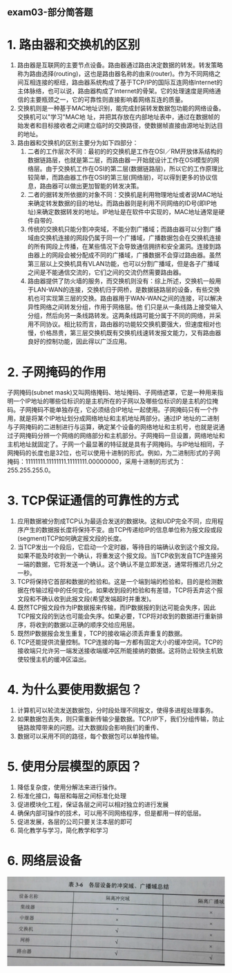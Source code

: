 exam03-部分简答题
---

# 1. 路由器和交换机的区别
1. 路由器是互联网的主要节点设备。路由器通过路由决定数据的转发。转发策略称为路由选择(routing)，这也是路由器名称的由来(router)。作为不同网络之间互相连接的枢纽，路由器系统构成了基于TCP/IP的国际互连网络Internet的主体脉络，也可以说，路由器构成了Internet的骨架。它的处理速度是网络通信的主要瓶颈之一，它的可靠性则直接影响着网络互连的质量。
2. 交换机则是一种基于MAC地址识别，能完成封装转发数据包功能的网络设备。交换机可以"学习"MAC地 址，并把其存放在内部地址表中，通过在数据帧的始发者和目标接收者之间建立临时的交换路径，使数据帧直接由源地址到达目的地址。
3. 路由器和交换机的区别主要分为如下四部分：
   1. 二者的工作层次不同：最初的的交换机是工作在OSI／RM开放体系结构的数据链路层，也就是第二层，而路由器一开始就设计工作在OSI模型的网络层。由于交换机工作在OSI的第二层(数据链路层)，所以它的工作原理比较简单，而路由器工作在OSI的第三层(网络层)，可以得到更多的协议信息，路由器可以做出更加智能的转发决策。
   2. 二者的据转发所依据的对象不同：交换机是利用物理地址或者说MAC地址来确定转发数据的目的地址。而路由器则是利用不同网络的ID号(即IP地址)来确定数据转发的地址。IP地址是在软件中实现的，MAC地址通常是硬件自带的.
   3. 传统的交换机只能分割冲突域，不能分割广播域；而路由器可以分割广播域由交换机连接的网段仍属于同一个广播域，广播数据包会在交换机连接的所有网段上传播，在某些情况下会导致通信拥挤和安全漏洞。连接到路由器上的网段会被分配成不同的广播域，广播数据不会穿过路由器。虽然第三层以上交换机具有VLAN功能，也可以分割广播域，但是各子广播域之间是不能通信交流的，它们之间的交流仍然需要路由器。 
   4. 路由器提供了防火墙的服务，而交换机则没有：综上所述，交换机一般用于LAN-WAN的连接，交换机归于网桥，是数据链路层的设备，有些交换机也可实现第三层的交换。路由器用于WAN-WAN之间的连接，可以解决异性网络之间转发分组，作用于网络层。他 们只是从一条线路上接受输入分组，然后向另一条线路转发。这两条线路可能分属于不同的网络，并采用不同协议。相比较而言，路由器的功能较交换机要强大，但速度相对也慢，价格昂贵，第三层交换机既有交换机线速转发报文能力，又有路由器良好的控制功能，因此得以广泛应用。 

# 2. 子网掩码的作用
子网掩码(subnet mask)又叫网络掩码、地址掩码、子网络遮罩，它是一种用来指明一个IP地址的哪些位标识的是主机所在的子网以及哪些位标识的是主机的位掩码。子网掩码不能单独存在，它必须结合IP地址一起使用。子网掩码只有一个作用，就是将某个IP地址划分成网络地址和主机地址两部分。通过IP 地址的二进制与子网掩码的二进制进行与运算，确定某个设备的网络地址和主机号，也就是说通过子网掩码分辨一个网络的网络部分和主机部分。子网掩码一旦设置，网络地址和主机地址就固定了。子网一个最显著的特征就是具有子网掩码。与IP地址相同，子网掩码的长度也是32位，也可以使用十进制的形式。例如，为二进制形式的子网掩码：11111111.11111111.11111111.00000000，采用十进制的形式为：255.255.255.0。

# 3. TCP保证通信的可靠性的方式
1. 应用数据被分割成TCP认为最适合发送的数据块。这和UDP完全不同，应用程序产生的数据报长度将保持不变。由TCP传递给IP的信息单位称为报文段或段(segment)TCP如何确定报文段的长度。
2. 当TCP发出一个段后，它启动一个定时器，等待目的端确认收到这个报文段。如果不能及时收到一个确认，将重发这个报文段。当TCP收到发自TCP连接另一端的数据，它将发送一个确认。这个确认不是立即发送，通常将推迟几分之一秒。
3. TCP将保持它首部和数据的检验和。这是一个端到端的检验和，目的是检测数据在传输过程中的任何变化。如果收到段的检验和有差错，TCP将丢弃这个报文段和不确认收到此报文段(希望发端超时并重发)。
4. 既然TCP报文段作为IP数据报来传输，而IP数据报的到达可能会失序，因此TCP报文段的到达也可能会失序。如果必要，TCP将对收到的数据进行重新排序，将收到的数据以正确的顺序交给应用层。
5. 既然IP数据报会发生重复，TCP的接收端必须丢弃重复的数据。
6. TCP还能提供流量控制。TCP连接的每一方都有固定大小的缓冲空间。TCP的接收端只允许另一端发送接收端缓冲区所能接纳的数据。这将防止较快主机致使较慢主机的缓冲区溢出。

# 4. 为什么要使用数据包？
1. 计算机可以轮流发送数据包，分时段处理不同报文，使得多进程处理事务。
2. 如果数据包丢失，则只需重新传输少量数据。TCP/IP下，我们分组传输，防止链路故障带来的问题。过大数据段会影响我们的重传、
3. 数据可以采用不同的路径，每个数据包可以单独传输。

# 5. 使用分层模型的原因？
1. 降低复杂度，使用分解法来进行操作。
2. 标准化接口，每层和每层之间标准化处理
3. 促进模块化工程，保证各层之间可以相对独立的进行发展
4. 确保内部可操作的技术，可以用不同网络程序，但是都用一样的低层。
5. 促进发展，各层的公司只要关注本层的即可
6. 简化教学与学习，简化教学和学习

# 6. 网络层设备
![](img/lec12/1.png)